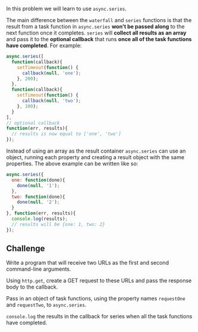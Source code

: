 In this problem we will learn to use `async.series`.

The main difference between the `waterfall` and `series` functions is that the
result from a task function in `async.series` **won't be passed along** to the next
function once it completes. `series` will **collect all results as an array**
and pass it to the **optional callback** that runs **once all of the task functions
have completed**. For example:

```js
async.series([
  function(callback){
    setTimeout(function() {
      callback(null, 'one');
    }, 200);
  },
  function(callback){
    setTimeout(function() {
      callback(null, 'two');
    }, 100);
  }
],
// optional callback
function(err, results){
  // results is now equal to ['one', 'two']
});
```

Instead of using an array as the result container `async.series` can use an
object, running each property and creating a result object with the same
properties. The above example can be written like so:

```js
async.series({
  one: function(done){
    done(null, '1');
  },
  two: function(done){
    done(null, '2');
  }
}, function(err, results){
  console.log(results);
  // results will be {one: 1, two: 2}
});
```

## Challenge

Write a program that will receive two URLs as the first and second command-line arguments.

Using `http.get`, create a GET request to these URLs and pass the response body
to the callback.

Pass in an object of task functions, using the property names `requestOne` and
`requestTwo`, to `async.series`.

`console.log` the results in the callback for series when all the task functions
have completed.
